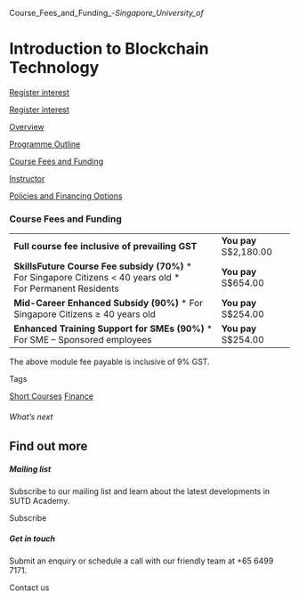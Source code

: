 Course_Fees_and_Funding_-_Singapore_University_of_



Introduction to Blockchain Technology
=====================================

[Register interest](/admissions/academy/short-courses/short-courses-register-your-interest/?coursename=introduction-to-blockchain-technology)

[Register interest](/admissions/academy/short-courses/short-courses-register-your-interest/?coursename=introduction-to-blockchain-technology)

[Overview](/course/introduction-to-blockchain-technology/#tabs)

[Programme Outline](/course/introduction-to-blockchain-technology/programme-outline/#tabs)

[Course Fees and Funding](/course/introduction-to-blockchain-technology/course-fees-and-funding/#tabs)

[Instructor](/course/introduction-to-blockchain-technology/instructor/#tabs)

[Policies and Financing Options](/course/introduction-to-blockchain-technology/policies-and-financing-options/#tabs)

### Course Fees and Funding

|  |  |
| --- | --- |
| **Full course fee inclusive of prevailing GST** | **You pay**  S$2,180.00 |
| **SkillsFuture Course Fee subsidy (70%)**  * For Singapore Citizens < 40 years old * For Permanent Residents | **You pay**  S$654.00 |
| **Mid-Career Enhanced Subsidy (90%)**  * For Singapore Citizens ≥ 40 years old | **You pay**  S$254.00 |
| **Enhanced Training Support for SMEs (90%)**  * For SME – Sponsored employees | **You pay**  S$254.00 |

The above module fee payable is inclusive of 9% GST.

Tags

[Short Courses](/admissions/academy/courses-and-modules/?academy-type-course=780)
[Finance](/admissions/academy/courses-and-modules/?discipline=785)

###### What’s next

Find out more
-------------

##### Mailing list

Subscribe to our mailing list and learn about the latest developments in SUTD Academy.

Subscribe

##### Get in touch

Submit an enquiry or schedule a call with our friendly team at +65 6499 7171.

Contact us

